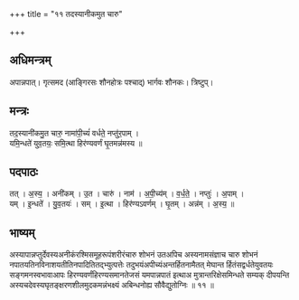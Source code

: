 +++
title = "११ तदस्यानीकमुत चारु"

+++
## अधिमन्त्रम्
अपान्नपात्। गृत्समद (आङ्गिरसः शौनहोत्रः पश्चाद्) भार्गवः शौनकः। त्रिष्टुप्।

## मन्त्रः
तद॒स्यानी॑कमु॒त चारु॒ नामा॑पी॒च्यं॑ वर्धते॒ नप्तु॑र॒पाम् ।  
यमि॒न्धते॑ युव॒तयः॒ समि॒त्था हिर॑ण्यवर्णं घृ॒तमन्न॑मस्य ॥

## पदपाठः
तत् । अ॒स्य॒ । अनी॑कम् । उ॒त । चारु॑ । नाम॑ । अ॒पी॒च्य॑म् । व॒र्ध॒ते॒ । नप्तुः॑ । अ॒पाम् ।  
यम् । इ॒न्धते॑ । यु॒व॒तयः॑ । सम् । इ॒त्था । हिर॑ण्यऽवर्णम् । घृ॒तम् । अन्न॑म् । अ॒स्य॒ ॥

## भाष्यम्
अस्यापान्नप्तुर्देवस्यअनीकंरश्मिसमूहरूपंशरीरंचारु शोभनं उतअपिच अस्यनामसंज्ञाच चारु शोभनं नपातयतिनविनाशयतीतिनपादितितद्भ्युत्पत्तेः तदुभयंअपीच्यंअन्तर्हितनामैतत् मेघान्त र्हितंसद्वर्धतेयुवतयः सङ्गमनस्वभावाआपः हिरण्यवर्णंहिरण्यसमानतेजसं यमपान्नपातं इत्थाअ मुत्रान्तरिक्षेसमिन्धते सम्यक् दीपयन्ति अस्यचदेवस्यघृतङ्क्षरणशीलमुदकमन्नंभक्ष्यं अबिन्धनोह्य सौवैद्युतोग्निः ॥ ११ ॥
